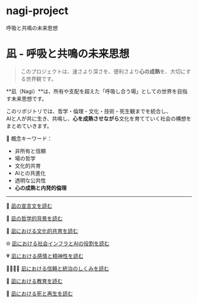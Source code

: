 # nagi-project
呼吸と共鳴の未来思想  
# 凪 - 呼吸と共鳴の未来思想

> このプロジェクトは、速さより深さを、便利さより**心の成熟**を、大切にする世界観です。

**凪（Nagi）**は、所有や支配を超えた「呼吸し合う場」としての世界を目指す未来思想です。

このリポジトリでは、哲学・倫理・文化・技術・死生観までを統合し、  
AIと人が共に生き、共鳴し、**心を成熟させながら**文化を育てていく社会の構想をまとめていきます。

🌿 概念キーワード：  
- 非所有と信頼  
- 場の哲学  
- 文化的共育  
- AIとの共進化  
- 透明な公共性  
- **心の成熟と内発的倫理**

---
📜 [凪の宣言文を読む](declarations/nagi_manifesto.md)  

🪷 [凪の哲学的背景を読む](docs/philosophy.md)  

🎨 [凪における文化的共育を読む](docs/culture.md)  

🌐 [凪における社会インフラとAIの役割を読む](docs/infrastructure.md)  

💗 [凪における感情と精神性を読む](docs/emotion.md)  

🫱🏻‍🫲🏽 [凪における信頼と統治のしくみを読む](docs/trust.md)  

📖 [凪における教育を読む](docs/education.md)  

🍃 [凪における死と再生を読む](docs/death.md)

